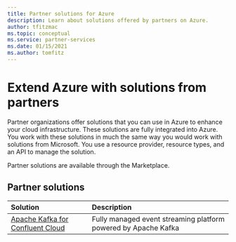 ```yaml
---
title: Partner solutions for Azure
description: Learn about solutions offered by partners on Azure.
author: tfitzmac
ms.topic: conceptual
ms.service: partner-services
ms.date: 01/15/2021
ms.author: tomfitz
---
```


# Extend Azure with solutions from partners

Partner organizations offer solutions that you can use in Azure to enhance your cloud infrastructure. These solutions are fully integrated into Azure. You work with these solutions in much the same way you would work with solutions from Microsoft. You use a resource provider, resource types, and an API to manage the solution.

Partner solutions are available through the Marketplace.

## Partner solutions

| Solution | Description |
| :--- | :--- |
| [Apache Kafka for Confluent Cloud](./apache-kafka-confluent-cloud/overview.md) | Fully managed event streaming platform powered by Apache Kafka |
